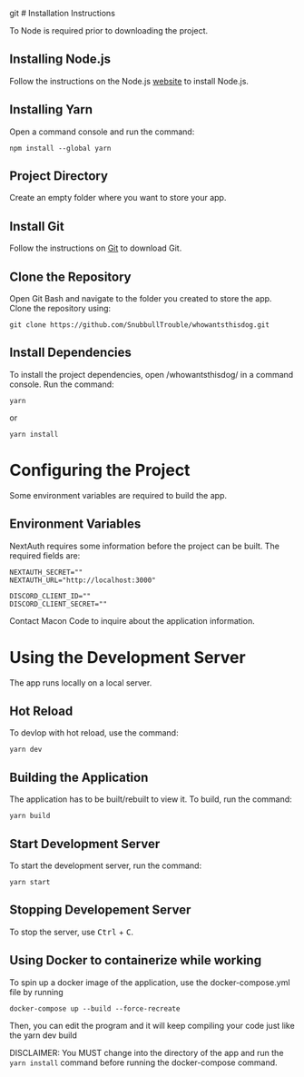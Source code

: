 git # Installation Instructions

To Node is required prior to downloading the project.

## Installing Node.js

Follow the instructions on the Node.js [website](https://nodejs.org/en/download/current) to install Node.js.

## Installing Yarn

Open a command console and run the command:

```
npm install --global yarn
```

## Project Directory

Create an empty folder where you want to store your app.

## Install Git

Follow the instructions on [Git](https://git-scm.com/downloads) to download Git.

## Clone the Repository

Open Git Bash and navigate to the folder you created to store the app. Clone the repository using:

```
git clone https://github.com/SnubbullTrouble/whowantsthisdog.git
```

## Install Dependencies

To install the project dependencies, open /whowantsthisdog/ in a command console. Run the command:

```
yarn
```

or

```
yarn install
```

# Configuring the Project

Some environment variables are required to build the app.

## Environment Variables

NextAuth requires some information before the project can be built. The required fields are:

```
NEXTAUTH_SECRET=""
NEXTAUTH_URL="http://localhost:3000"

DISCORD_CLIENT_ID=""
DISCORD_CLIENT_SECRET=""
```

Contact Macon Code to inquire about the application information.

# Using the Development Server

The app runs locally on a local server.

## Hot Reload

To devlop with hot reload, use the command:

```
yarn dev
```

## Building the Application

The application has to be built/rebuilt to view it. To build, run the command:

```
yarn build
```

## Start Development Server

To start the development server, run the command:

```
yarn start
```

## Stopping Developement Server

To stop the server, use <kbd>Ctrl</kbd> + <kbd>C</kbd>.

## Using Docker to containerize while working 

To spin up a docker image of the application, use the docker-compose.yml file by running
```
docker-compose up --build --force-recreate
```
Then, you can edit the program and it will keep compiling your code just like the yarn dev build

DISCLAIMER: You MUST change into the directory of the app and run the `yarn install` command before running the docker-compose command. 